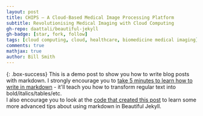 ```yaml
---
layout: post
title: CHIPS – A Cloud-Based Medical Image Processing Platform
subtitle: Revolutionising Medical Imaging with Cloud Computing
gh-repo: daattali/beautiful-jekyll
gh-badge: [star, fork, follow]
tags: [cloud computing, cloud, healthcare, biomedicine medical imaging]
comments: true
mathjax: true
author: Bill Smith
---
```


{: .box-success}
This is a demo post to show you how to write blog posts with markdown.  I strongly encourage you to [take 5 minutes to learn how to write in markdown](https://markdowntutorial.com/) - it'll teach you how to transform regular text into bold/italics/tables/etc.<br/>I also encourage you to look at the [code that created this post](https://raw.githubusercontent.com/daattali/beautiful-jekyll/master/_posts/2020-02-28-sample-markdown.md) to learn some more advanced tips about using markdown in Beautiful Jekyll.

